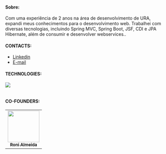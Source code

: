 <div align="center" >
 
</div>

<div align="left">
  <h4>Sobre:</h4>
  <p>
  Com uma experiência de 2 anos na área de desenvolvimento de URA, expandi meus conhecimentos para o desenvolvimento web. Trabalhei com diversas tecnologias, incluindo Spring MVC, Spring Boot, JSF, CDI e JPA Hibernate, além de consumir e desenvolver webservices..
  </p>
</div>

<div align="left">
  <h4>CONTACTS:</h4>
  <div>
    <ul>
      <li><a href="https://www.linkedin.com/in/roni-almeida-342304a8/" target="_blank">Linkedin</a></li>
      <li><a href="mailto:almeidaroni07@gmail.com" target="_blank">E-mail</a></li>
    </ul>
  </div>
</div>

<div align="left">
  <h4>TECHNOLOGIES:</h4>
  <table  align= "center">
   <tr>
   <a  href="https://skillicons.dev">
    <img src="https://skillicons.dev/icons?i=angular,git,java,js,ts" />    
  </a>
 </tr>
  </table>  
</div>


  <h4>CO-FOUNDERS:</h4>
  <table>
  <tr>
    <td align="center">
      <a href="https://github.com/almeidaroni07">
        <img src="https://avatars.githubusercontent.com/u/22482153?v=4" width="100px" heigth="100px"/><br>
        <sub>
          <b>Roni Almeida</b>
        </sub>
      </a>
    </td>
  </tr>
</table>
